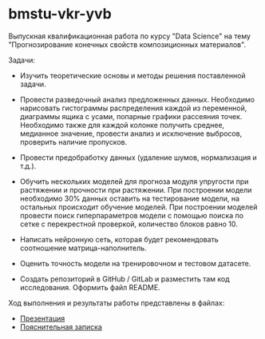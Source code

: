 # bmstu-vkr-yvb
Выпускная квалификационная работа по курсу "Data Science" на тему "Прогнозирование конечных свойств композиционных материалов".

Задачи:

- Изучить теоретические основы и методы решения поставленной задачи.

- Провести разведочный анализ предложенных данных. Необходимо нарисовать гистограммы распределения каждой из переменной, диаграммы ящика с усами, попарные графики рассеяния точек. Необходимо также для каждой колонке получить среднее, медианное значение, провести анализ и исключение выбросов, проверить наличие пропусков.

- Провести предобработку данных (удаление шумов, нормализация и т.д.).

- Обучить нескольких моделей для прогноза модуля упругости при растяжении и прочности при растяжении. При построении модели необходимо 30% данных оставить на тестирование модели, на остальных происходит обучение моделей. При построении моделей провести поиск гиперпараметров модели с помощью поиска по сетке с перекрестной проверкой, количество блоков равно 10.

- Написать нейронную сеть, которая будет рекомендовать соотношение матрица-наполнитель.

- Оценить точность модели на тренировочном и тестовом датасете.

- Создать репозиторий в GitHub / GitLab и разместить там код исследования. Оформить файл README.

Ход выполнения и результаты работы представлены в файлах:
* [Презентация](/docs/Presentation.pdf)
* [Пояснительная записка](/docs/Documentation.pdf)
